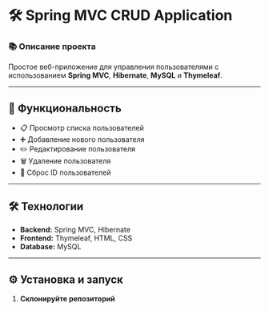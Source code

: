 # 🛠️ **Spring MVC CRUD Application**

### 📚 **Описание проекта**
Простое веб-приложение для управления пользователями с использованием **Spring MVC**, **Hibernate**, **MySQL** и **Thymeleaf**.

---

## 🚀 **Функциональность**
- 📋 Просмотр списка пользователей
- ➕ Добавление нового пользователя
- ✏️ Редактирование пользователя
- 🗑️ Удаление пользователя
- 🔄 Сброс ID пользователей

---

## 🛠️ **Технологии**
- **Backend:** Spring MVC, Hibernate
- **Frontend:** Thymeleaf, HTML, CSS
- **Database:** MySQL

---

## ⚙️ **Установка и запуск**
1. **Склонируйте репозиторий**

